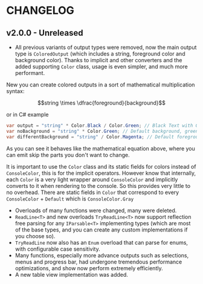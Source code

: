 # CHANGELOG

## v2.0.0 - Unreleased

* All previous variants of output types were removed, now the main output type is `ColoredOutput` (which includes a string, foreground color and background color).
Thanks to implicit and other converters and the added supporting `Color` class,
usage is even simpler, and much more performant.

New you can create colored outputs in a sort of mathematical multiplication syntax:

$$string \times \dfrac{foreground}{background}$$

or in C# example

```csharp
var output = "string" * Color.Black / Color.Green; // Black Text with Green Background
var noBackground = "string" * Color.Green; // Default background, green foreground
var differentBackground = "string" / Color.Magenta; // Default foreground (gray) with Magenta background
```

As you can see it behaves like the mathematical equation above, where you can emit skip the parts you don't want to change.

It is important to use the `Color` class and its static fields for colors instead of `ConsoleColor`, this is for the implicit operators. However know that internally, each `Color` is a very light wrapper around `ConsoleColor` and implicitly converts to it when rendering to the console. So this provides very little to no overhead. There are static fields in `Color` that correspond to every `ConsoleColor` + `Default` which is `ConsoleColor.Gray`

* Overloads of many functions were changed, many were deleted.
* `ReadLine<T>` and new overloads `TryReadLine<T>` now support reflection free parsing for any `IParsable<T>`
implementing types (which are most of the base types, and you can create any custom implementations if you choose so).
* `TryReadLine` now also has an `Enum` overload that can parse for enums, with configurable case sensitivity.
* Many functions, especially more advance outputs such as selections, menus and progress bar, had undergone tremendous performance optimizations, and show now perform extremely efficiently.
* A new table view implementation was added.
